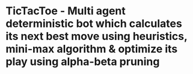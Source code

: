 # TicTacToe - Multi agent deterministic bot which calculates its next best move using heuristics, mini-max algorithm & optimize its play using alpha-beta pruning
